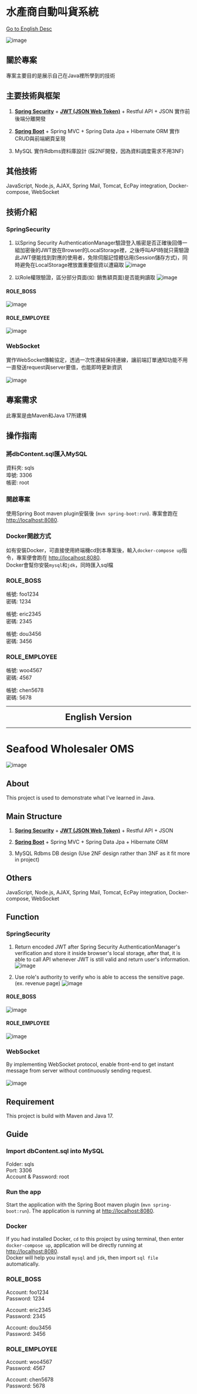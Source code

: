 # 水產商自動叫貨系統

[Go to English Desc](#seafood-wholesaler-oms)

![image](etc/SystemPage.png?raw=true "JwtToken")

## 關於專案
專案主要目的是展示自己在Java裡所學到的技術

## 主要技術與框架
1. **[Spring Security](https://spring.io/projects/spring-security)** + **[JWT (JSON Web Token)](https://jwt.io)** + 
Restful API + JSON 實作前後端分離開發<BR>

2. **[Spring Boot](https://spring.io/projects/spring-boot)** + Spring MVC + Spring Data Jpa + Hibernate ORM 實作CRUD與前端網頁呈現<BR>

3. MySQL 實作Rdbms資料庫設計 (採2NF開發，因為資料調度需求不用3NF)

## 其他技術
JavaScript, Node.js, AJAX, Spring Mail, Tomcat, EcPay integration, Docker-compose, WebSocket

## 技術介紹
### SpringSecurity
1. 以Spring Security AuthenticationManager驗證登入帳密是否正確後回傳一組加密後的JWT放在Browser的LocalStorage裡，之後呼叫API時就只需驗證此JWT便能找到對應的使用者，免除伺服記憶體佔用(Session儲存方式)，同時避免在LocalStorage裡放置重要個資以遭竊取
![image](etc/JwtToken.png?raw=true "JwtToken")

2. 以Role權限驗證，區分部分頁面(如: 銷售額頁面)是否能夠讀取
![image](etc/RoleSetting.png?raw=true "RoleSetting")

#### ROLE_BOSS
![image](etc/RolePermit.png?raw=true "RolePermit")

#### ROLE_EMPLOYEE
![image](etc/RoleDenied.png?raw=true "RoldeDenied")

### WebSocket
實作WebSocket傳輸協定，透過一次性連結保持連線，讓前端訂單通知功能不用一直發送request與server要值，也能即時更新資訊<BR><BR>
![image](etc/SystemNotice.png?raw=true "SystemNotice")

## 專案需求
此專案是由Maven和Java 17所建構

## 操作指南

### 將dbContent.sql匯入MySQL
資料夾: sqls<BR>
埠號: 3306<BR>
帳密: root

### 開啟專案
使用Spring Boot maven plugin安裝後 (`mvn spring-boot:run`).
專案會跑在 [http://localhost:8080](http://localhost:8080).

### Docker開啟方式
如有安裝Docker，可直接使用終端機cd到本專案後，輸入`docker-compose up`指令，專案便會跑在 [http://localhost:8080](http://localhost:8080).<BR>
Docker會幫你安裝`mysql`和`jdk`，同時匯入sql檔

### ROLE_BOSS
帳號: foo1234<BR>
密碼: 1234<BR>

帳號: eric2345<BR>
密碼: 2345<BR>

帳號: dou3456<BR>
密碼: 3456<BR>

### ROLE_EMPLOYEE
帳號: woo4567<BR>
密碼: 4567<BR>

帳號: chen5678<BR>
密碼: 5678<BR>

***
<font size="5" style="font-weight:bold;">
   <center>English Version</center>
</font>

***

# Seafood Wholesaler OMS

![image](etc/SystemPage.png?raw=true "JwtToken")

## About
This project is used to demonstrate what I've learned in Java.

## Main Structure
1. **[Spring Security](https://spring.io/projects/spring-security)** + **[JWT (JSON Web Token)](https://jwt.io)** +
   Restful API + JSON<BR>

2. **[Spring Boot](https://spring.io/projects/spring-boot)** + Spring MVC + Spring Data Jpa + Hibernate ORM<BR>

3. MySQL Rdbms DB design (Use 2NF design rather than 3NF as it fit more in project)

## Others
JavaScript, Node.js, AJAX, Spring Mail, Tomcat, EcPay integration, Docker-compose, WebSocket

## Function
### SpringSecurity
1. Return encoded JWT after Spring Security AuthenticationManager's verification and store it inside browser's local storage, after that, it is able to call API whenever JWT is still valid and return user's information.
![image](etc/JwtToken.png?raw=true "JwtToken")

2. Use role's authority to verify who is able to access the sensitive page.(ex. revenue page)
![image](etc/RoleSetting.png?raw=true "RoleSetting")

#### ROLE_BOSS
![image](etc/RolePermit.png?raw=true "RolePermit")

#### ROLE_EMPLOYEE
![image](etc/RoleDenied.png?raw=true "RoldeDenied")

### WebSocket
By implementing WebSocket protocol, enable front-end to get instant message from server without continuously sending request.<BR><BR>
![image](etc/SystemNotice.png?raw=true "SystemNotice")

## Requirement
This project is build with Maven and Java 17.

## Guide

### Import dbContent.sql into MySQL
Folder: sqls<BR>
Port: 3306<BR>
Account & Password: root

### Run the app
Start the application with the Spring Boot maven plugin (`mvn spring-boot:run`).
The application is running at [http://localhost:8080](http://localhost:8080).

### Docker 
If you had installed Docker, `cd` to this project by using terminal, then enter `docker-compose up`, application will be directly running at  [http://localhost:8080](http://localhost:8080).<BR>Docker will help you install `mysql` and `jdk`, then import `sql file` automatically.

### ROLE_BOSS
Account: foo1234<BR>
Password: 1234<BR>

Account: eric2345<BR>
Password: 2345<BR>

Account: dou3456<BR>
Password: 3456<BR>

### ROLE_EMPLOYEE
Account: woo4567<BR>
Password: 4567<BR>

Account: chen5678<BR>
Password: 5678<BR>
